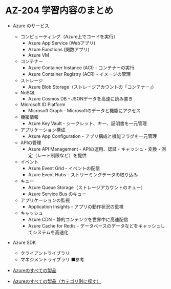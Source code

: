 # AZ-204 学習内容のまとめ

- Azure のサービス
  - コンピューティング（Azure上でコードを実行）
    - Azure App Service (Webアプリ)
    - Azure Functions (関数アプリ)
    - Azure VM
  - コンテナー
    - Azure Container Instance (ACI) - コンテナーの実行
    - Azure Container Registry (ACR) - イメージの管理
  - ストレージ
    - Azure Blob Storage（ストレージアカウントの「コンテナー」）
  - NoSQL
    - Azure Cosmos DB - JSONデータを高速に読み書き
  - Microsoft ID Platform
    - Microsoft Graph - Microsoftのデータと機能にアクセス
  - 機密情報
    - Azure Key Vault - シークレット、キー、証明書を一元管理
  - アプリケーション構成
    - Azure App Configuration - アプリ構成と機能フラグを一元管理
  - APIの管理
    - Azure API Management - APIの運用、認証・キャッシュ・変換・測定（レート制限など）を提供
  - イベント
    - Azure Event Grid - イベントの配信
    - Azure Event Hubs - ストリーミングデータの取り込み
  - キュー
    - Azure Queue Storage（ストレージアカウントのキュー）
    - Azure Service Bus のキュー
  - アプリケーションの監視
    - Application Insights - アプリの動作状況の監視
  - キャッシュ
    - Azure CDN - 静的コンテンツを世界中に高速配信
    - Azure Cache for Redis - データベースのデータなどをキャッシュしてシステムを高速化
- Azure SDK
  - クライアントライブラリ
  - マネジメントライブラリ
■参考

- [Azureのすべての製品](https://azure.microsoft.com/ja-jp/products/)
- [Azureのすべての製品（カテゴリ別に探す）](https://azure.microsoft.com/ja-jp/products/category)

